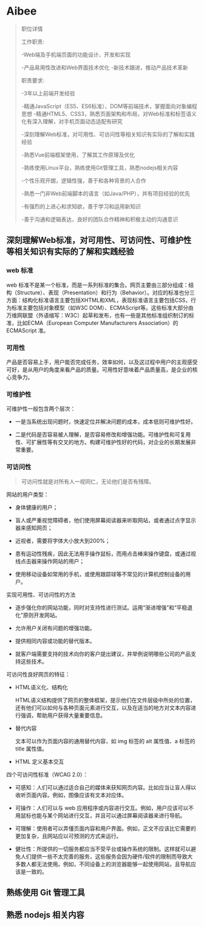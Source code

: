 # Aibee

> 职位详情
>
> 工作职责:
>
> -Web端及手机端页面的功能设计、开发和实现
>
> -产品易用性改进和Web界面技术优化 -新技术跟进，推动产品技术革新
>
> 职责要求:
>
> -3年以上前端开发经验
>
> -精通JavaScript（ES5、ES6标准）、DOM等前端技术，掌握面向对象编程思想 -精通HTML5、CSS3，熟悉页面架构和布局，对Web标准和标签语义化有深入理解，对手机页面动态适配有研究
>
> -深刻理解Web标准，对可用性、可访问性等相关知识有实际的了解和实践经验
>
> -熟悉Vue前端框架使用，了解其工作原理及优化
>
> -熟练使用Linux平台，熟练使用Git管理工具，熟悉nodejs相关内容
>
> -个性乐观开朗，逻辑性强，善于和各种背景的人合作
>
> -熟悉一门非Web前端脚本的语言（如Java/PHP），并有项目经验的优先
>
> -有强烈的上进心和求知欲，善于学习和运用新知识
>
> -善于沟通和逻辑表达，良好的团队合作精神和积极主动的沟通意识

## 深刻理解Web标准，对可用性、可访问性、可维护性等相关知识有实际的了解和实践经验

### web 标准

web 标准不是某一个标准，而是一系列标准的集合。网页主要由三部分组成：结构（Structure）、表现（Presentation）和行为（Behavior）。对应的标准也分三方面：结构化标准语言主要包括XHTML和XML，表现标准语言主要包括CSS，行为标准主要包括对象模型（如W3C DOM）、ECMAScript等。这些标准大部分由万维网联盟（外语缩写：W3C）起草和发布，也有一些是其他标准组织制订的标准，比如ECMA（European Computer Manufacturers Association）的 ECMAScript 准。

### 可用性

产品是否容易上手，用户能否完成任务，效率如何，以及这过程中用户的主观感受可好，是从用户的角度来看产品的质量。可用性好意味着产品质量高，是企业的核心竞争力。

### 可维护性

可维护性一般包含两个层次：

* 一是当系统出现问题时，快速定位并解决问题的成本，成本低则可维护性好。

* 二是代码是否容易被人理解，是否容易修改和增强功能。可维护性和可复用性、可扩展性等有交叉的地方。构建可维护性好的代码，对企业的长期发展非常重要。

### 可访问性

> 可访问性就是对所有人一视同仁，无论他们是否有残障。

网站的用户类型：

* 身体健康的用户；

* 盲人或严重视觉障碍者，他们使用屏幕阅读器来听取网站，或者通过点字显示器来感知网页；

* 近视者，需要将字体大小放大到200%；

* 患有运动性残疾，因此无法用手操作鼠标，而用点击棒来操作键盘，或通过视线点击器来操作网站的用户；

* 使用移动设备如常用的手机，或使用跟踪球等不常见的计算机控制设备的用户。

实现可用性、可访问性的方法

* 逐步强化你的网站功能，同时对支持性进行测试。运用“渐进增强”和“平稳退化”原则开发网站。

* 允许用户关闭有问题的增强功能。

* 提供相同内容或功能的替代版本。

* 就客户端需要支持的技术向你的客户提出建议，并举例说明哪些公司的产品支持这些技术。

可访问性良好网页的特征：

* HTML语义化、结构化

  HTML语义结构提供了网页的整体框架，提示他们在文件层级中所处的位置，还有他们可以如何与各种页面元素进行交互，以及在适当的地方对文本内容进行强调，帮助用户获得大量重要信息。

* 替代内容

  文本可以作为页面内容的通用替代内容，如 img 标签的 alt 属性值、a 标签的 title 属性值。

* HTML 定义基本交互

四个可访问性标准（WCAG 2.0）：

* 可感知：人们可以通过适合自己的媒体来获知网页内容。比如应当让盲人得以收听页面内容。例如，图像应该有文本对应体。

* 可操作：人们可以与 web 应用程序或内容进行交互。例如，用户应该可以不用鼠标也能与某个网站进行交互，并且可以通过屏幕阅读器来进行导航。

* 可理解：使用者可以弄懂页面内容和用户界面。例如，正文不应该比它需要的更加复杂，且网站应以可预测的方式来运行。

* 健壮性：所提供的一切服务都应当不受平台或操作系统的限制。这样就可以避免人们提供一些不太完善的服务，这些服务会因为硬件/软件的限制而导致大多数人都无法使用。例如，不同设备上的浏览器能够一起使用网站，且导航应该是一致的。

## 熟练使用 Git 管理工具

## 熟悉 nodejs 相关内容



